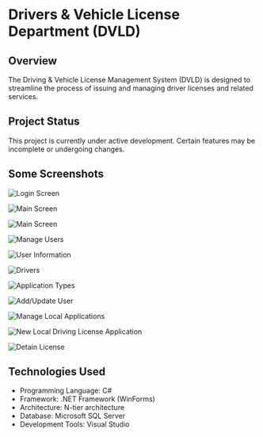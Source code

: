 # Drivers & Vehicle License Department (DVLD)

## Overview

The Driving & Vehicle License Management System (DVLD) is designed to streamline the process of issuing and managing driver licenses and related services.

## Project Status

This project is currently under active development. Certain features may be incomplete or undergoing changes.

## Some Screenshots

![Login Screen](./DVLD.Presentation/screenshoots/login.png)

![Main Screen](./DVLD.Presentation/screenshoots/main.png)

![Main Screen](./DVLD.Presentation/screenshoots/main2.png)

![Manage Users](./DVLD.Presentation/screenshoots/manage_users.PNG)

![User Information](./DVLD.Presentation/screenshoots/user_information.PNG)

![Drivers](./DVLD.Presentation/screenshoots/drivers.PNG)

![Application Types](./DVLD.Presentation/screenshoots/applications_types.PNG)

![Add/Update User](./DVLD.Presentation/screenshoots/add_update_user.PNG)

![Manage Local Applications](./DVLD.Presentation/screenshoots/manage_local_applications.PNG)

![New Local Driving License Application](./DVLD.Presentation/screenshoots/new_local_app.PNG)

![Detain License](./DVLD.Presentation/screenshoots/detain_license.PNG)

## Technologies Used
- Programming Language: C#
- Framework: .NET Framework (WinForms)
- Architecture: N-tier architecture
- Database: Microsoft SQL Server
- Development Tools: Visual Studio




